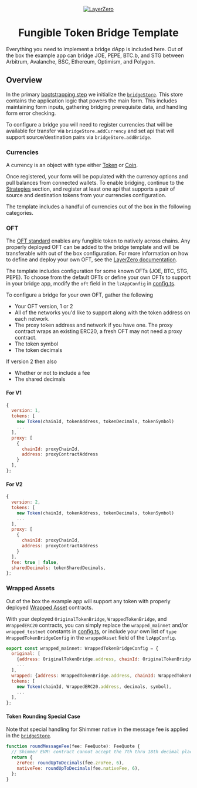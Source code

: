 <p align="center">
  <a href="https://layerzero.network">
    <img alt="LayerZero" style="max-width: 500px" src="https://d3a2dpnnrypp5h.cloudfront.net/bridge-app/lz.png"/>
  </a>
</p>

<h1 align="center">Fungible Token Bridge Template</h1>

Everything you need to implement a bridge dApp is included here. Out of the box the example app can bridge JOE, PEPE, BTC.b, and STG between Arbitrum, Avalanche, BSC, Ethereum, Optimism, and Polygon.

## Overview

In the primary [bootstrapping step](../../bootstrap.tsx) we initialize the [`bridgeStore`](stores/bridgeStore.tsx). This store contains the application logic that powers the main form. This includes maintaining form inputs, gathering bridging prerequisite data, and handling form error checking.

To configure a bridge you will need to register currencies that will be available for transfer via `bridgeStore.addCurrency` and set api that will support source/destination pairs via `bridgeStore.addBridge`.

### Currencies

A currency is an object with type either [Token](https://github.com/LayerZero-Labs/ui-monorepo/blob/main/packages/ui-core/src/currency/token.ts) or [Coin](https://github.com/LayerZero-Labs/ui-monorepo/blob/main/packages/ui-core/src/currency/coin.ts).

Once registered, your form will be populated with the currency options and pull balances from connected wallets. To enable bridging, continue to the [Strategies](#Strategies) section, and register at least one api that supports a pair of source and destination tokens from your currencies configuration.

The template includes a handful of currencies out of the box in the following categories.

### OFT

The [OFT standard](https://tome.app/layerzero-labs/oft-1-pager-v0-cldwqsurl0cysbz3wkog5hlxi) enables any fungible token to natively across chains. Any properly deployed OFT can be added to the bridge template and will be transferable with out of the box configuration. For more information on how to define and deploy your own OFT, see the [LayerZero documentation](https://layerzero.gitbook.io/docs/evm-guides/layerzero-omnichain-contracts).

The template includes configuration for some known OFTs (JOE, BTC, STG, PEPE). To choose from the default OFTs or define your own OFTs to support in your bridge app, modify the `oft` field in the `lzAppConfig` in [config.ts](../../config.ts).

To configure a bridge for your own OFT, gather the following

- Your OFT version, 1 or 2
- All of the networks you'd like to support along with the token address on each network.
- The proxy token address and network if you have one. The proxy contract wraps an existing ERC20, a fresh OFT may not need a proxy contract.
- The token symbol
- The token decimals

If version 2 then also

- Whether or not to include a fee
- The shared decimals

#### For V1

```js
{
  version: 1,
  tokens: [
    new Token(chainId, tokenAddress, tokenDecimals, tokenSymbol)
    ...
  ],
  proxy: [
    {
      chainId: proxyChainId,
      address: proxyContractAddress
    }
  ],
};
```

#### For V2

```js
{
  version: 2,
  tokens: [
    new Token(chainId, tokenAddress, tokenDecimals, tokenSymbol)
    ...
  ],
  proxy: [
    {
      chainId: proxyChainId,
      address: proxyContractAddress
    }
  ],
  fee: true | false,
  sharedDecimals: tokenSharedDecimals,
};
```

### Wrapped Assets

Out of the box the example app will support any token with properly deployed [Wrapped Asset](https://github.com/LayerZero-Labs/wrapped-asset-bridge) contracts.

With your deployed `OriginalTokenBridge`, `WrappedTokenBridge`, and `WrappedERC20` contracts, you can simply replace the `wrapped_mainnet` and/or `wrapped_testnet` constants in [config.ts](../../config.ts), or include your own list of `type WrappedTokenBridgeConfig` in the `wrappedAsset` field of the `lzAppConfig`.

```js
export const wrapped_mainnet: WrappedTokenBridgeConfig = {
  original: [
    {address: OriginalTokenBridge.address, chainId: OriginalTokenBridge.chainId},
    ...
  ],
  wrapped: {address: WrappedTokenBridge.address, chainId: WrappedTokenBridge.chainId},
  tokens: [
    new Token(chainId, WrappedERC20.address, decimals, symbol),
    ...
  ],
};
```

#### Token Rounding Special Case

Note that special handling for Shimmer native in the message fee is applied in the [`bridgeStore`](stores/bridgeStore.tsx).

```js
function roundMessageFee(fee: FeeQuote): FeeQuote {
  // Shimmer EVM: contract cannot accept the 7th thru 18th decimal place
  return {
    zroFee: roundUpToDecimals(fee.zroFee, 6),
    nativeFee: roundUpToDecimals(fee.nativeFee, 6),
  };
}
```
